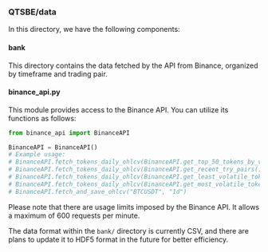 ### QTSBE/data

In this directory, we have the following components:

#### bank
This directory contains the data fetched by the API from Binance, organized by timeframe and trading pair.

#### binance_api.py
This module provides access to the Binance API. You can utilize its functions as follows:

```python
from binance_api import BinanceAPI

BinanceAPI = BinanceAPI()
# Example usage:
# BinanceAPI.fetch_tokens_daily_ohlcv(BinanceAPI.get_top_50_tokens_by_volume())
# BinanceAPI.fetch_tokens_daily_ohlcv(BinanceAPI.get_recent_try_pairs())
# BinanceAPI.fetch_tokens_daily_ohlcv(BinanceAPI.get_least_volatile_tokens(15))
# BinanceAPI.fetch_tokens_daily_ohlcv(BinanceAPI.get_most_volatile_tokens(2))
# BinanceAPI.fetch_and_save_ohlcv("BTCUSDT", "1d")
```

Please note that there are usage limits imposed by the Binance API. It allows a maximum of 600 requests per minute.

The data format within the `bank/` directory is currently CSV, and there are plans to update it to HDF5 format in the future for better efficiency.
